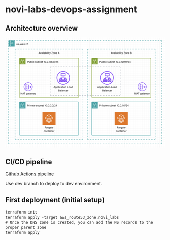 # novi-labs-devops-assignment

## Architecture overview

![Architecture overview](archi.png)

## CI/CD pipeline

[Github Actions pipeline](https://github.com/remijnoel/novi-labs-devops-assignment/actions)

Use dev branch to deploy to dev environment.

## First deployment (initial setup)

```shell
terraform init
terraform apply -target aws_route53_zone.novi_labs
# Once the DNS zone is created, you can add the NS records to the proper parent zone
terraform apply
```
